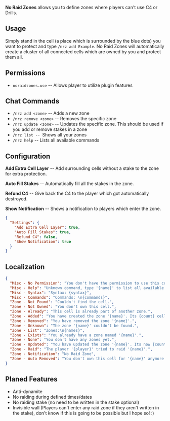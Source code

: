 **No Raid Zones** allows you to define zones where players can't use C4 or Drills.

## Usage

Simply stand in the cell (a place which is surrounded by the blue dots) you want to protect and type `/nrz add Example`. No Raid Zones will automatically create a cluster of all connected cells which are owned by you and protect them all.

## Permissions

* `noraidzones.use` -- Allows player to utilize plugin features

## Chat Commands

* `/nrz add <zone>` -- Adds a new zone
* `/nrz remove <zone>` -- Removes the specific zone
* `/nrz update <zone>` -- Updates the specific zone. This should be used if you add or remove stakes in a zone
* `/nrz list -- `Shows all your zones
* `/nrz help` -- Lists all available commands

## Configuration

**Add Extra Cell Layer** -- Add surrounding cells without a stake to the zone for extra protection.

**Auto Fill Stakes** -- Automatically fill all the stakes in the zone.

**Refund C4** -- Give back the C4 to the player which got automatically destroyed.

**Show Notification** -- Shows a notification to players which enter the zone.

```json
{
  "Settings": {
    "Add Extra Cell Layer": true,
    "Auto Fill Stakes": true,
    "Refund C4": false,
    "Show Notification": true
  }
}
```

## Localization

```json
{
  "Misc - No Permission": "You don't have the permission to use this command.",
  "Misc - Help": "Unknown command, type '{name}' to list all available commands.",
  "Misc - Syntax": "Syntax: {syntax}",
  "Misc - Commands": "Commands: \n{commands}",
  "Zone - Not Found": "Couldn't find the cell.",
  "Zone - Not Owned": "You don't own this cell.",
  "Zone - Already": "This cell is already part of another zone.",
  "Zone - Added": "You have created the zone '{name}'. Its {count} cells big.",
  "Zone - Removed": "You have removed the zone '{name}'.",
  "Zone - Unknown": "The zone '{name}' couldn't be found.",
  "Zone - List": "Zones:\n{names}",
  "Zone - Exists": "You already have a zone named '{name}'.",
  "Zone - None": "You don't have any zones yet.",
  "Zone - Updated": "You have updated the zone '{name}'. Its now {count} cells big.",
  "Zone - Raid": "The player '{player}' tried to raid '{name}'.",
  "Zone - Notification": "No Raid Zone",
  "Zone - Auto Removed": "You don't own this cell for '{name}' anymore and therefore got removed."
}
```

## Planed Features

* Anti-dynamite
* No raiding during defined times/dates
* No raiding stake (no need to be written in the stake optional)
* Invisible wall (Players can't enter any raid zone if they aren't written in the stake), don't know if this is going to be possible but I hope so! :)